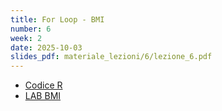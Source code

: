 ```yaml
---
title: For Loop - BMI
number: 6
week: 2
date: 2025-10-03
slides_pdf: materiale_lezioni/6/lezione_6.pdf
---
```


- [Codice R](../materiale_lezioni/6/lezione_6.R)
- [LAB BMI](../materiale_lezioni/6/bmi.R)